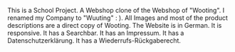 This is a School Project.
A Webshop clone of the Webshop of "Wooting". I renamed my Company to "Wuuting" : ).
All Images and most of the product descriptions are a direct copy of Wooting.
The Website is in German.
It is responsive.
It has a Searchbar.
It has an Impressum.
It has a Datenschutzerklärung.
It has a Wiederrufs-Rückgaberecht.
